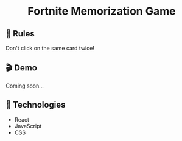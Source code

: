 <h1 align="center">Fortnite Memorization Game</h1>

<h2>📜 Rules </h2>
<p>Don't click on the same card twice!</p>

<h2>🎬 Demo</h2>
<p>Coming soon...</p>

<h2>💭 Technologies</h2>
<ul>
  <li>React</li>
  <li>JavaScript</li>
  <li>CSS</li>
</ul>
